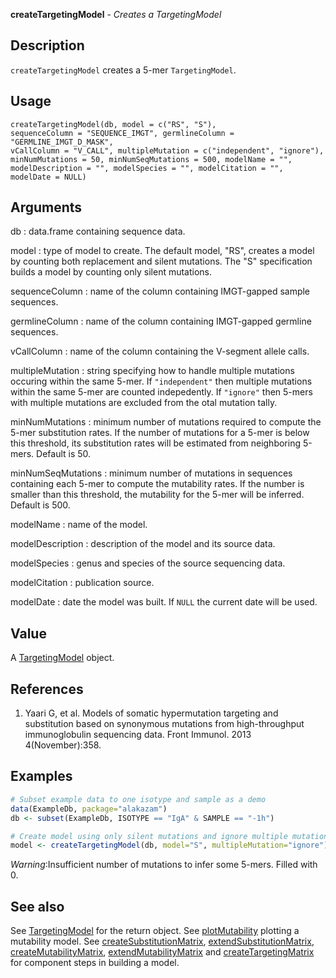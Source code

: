 





**createTargetingModel** - *Creates a TargetingModel*

Description
--------------------

`createTargetingModel` creates a 5-mer `TargetingModel`.


Usage
--------------------
```
createTargetingModel(db, model = c("RS", "S"),
sequenceColumn = "SEQUENCE_IMGT", germlineColumn = "GERMLINE_IMGT_D_MASK",
vCallColumn = "V_CALL", multipleMutation = c("independent", "ignore"),
minNumMutations = 50, minNumSeqMutations = 500, modelName = "",
modelDescription = "", modelSpecies = "", modelCitation = "",
modelDate = NULL)
```

Arguments
-------------------

db
:   data.frame containing sequence data.

model
:   type of model to create. The default model, "RS", creates 
a model by counting both replacement and silent mutations.
The "S" specification builds a model by counting only 
silent mutations.

sequenceColumn
:   name of the column containing IMGT-gapped sample sequences.

germlineColumn
:   name of the column containing IMGT-gapped germline sequences.

vCallColumn
:   name of the column containing the V-segment allele calls.

multipleMutation
:   string specifying how to handle multiple mutations occuring 
within the same 5-mer. If `"independent"` then multiple 
mutations within the same 5-mer are counted indepedently. 
If `"ignore"` then 5-mers with multiple mutations are 
excluded from the otal mutation tally.

minNumMutations
:   minimum number of mutations required to compute the 5-mer 
substitution rates. If the number of mutations for a 5-mer
is below this threshold, its substitution rates will be 
estimated from neighboring 5-mers. Default is 50.

minNumSeqMutations
:   minimum number of mutations in sequences containing each 5-mer
to compute the mutability rates. If the number is smaller 
than this threshold, the mutability for the 5-mer will be 
inferred. Default is 500.

modelName
:   name of the model.

modelDescription
:   description of the model and its source data.

modelSpecies
:   genus and species of the source sequencing data.

modelCitation
:   publication source.

modelDate
:   date the model was built. If `NULL` the current date
will be used.



Value
-------------------

A [TargetingModel](TargetingModel-class.md) object.

References
-------------------


1. Yaari G, et al. Models of somatic hypermutation targeting and substitution based
on synonymous mutations from high-throughput immunoglobulin sequencing data.
Front Immunol. 2013 4(November):358.
 



Examples
-------------------

```R
# Subset example data to one isotype and sample as a demo
data(ExampleDb, package="alakazam")
db <- subset(ExampleDb, ISOTYPE == "IgA" & SAMPLE == "-1h")

# Create model using only silent mutations and ignore multiple mutations
model <- createTargetingModel(db, model="S", multipleMutation="ignore")
```

*Warning*:Insufficient number of mutations to infer some 5-mers. Filled with 0. 

See also
-------------------

See [TargetingModel](TargetingModel-class.md) for the return object. 
See [plotMutability](plotMutability.md) plotting a mutability model.
See [createSubstitutionMatrix](createSubstitutionMatrix.md), [extendSubstitutionMatrix](extendSubstitutionMatrix.md), 
[createMutabilityMatrix](createMutabilityMatrix.md), [extendMutabilityMatrix](extendMutabilityMatrix.md) and 
[createTargetingMatrix](createTargetingMatrix.md) for component steps in building a model.



